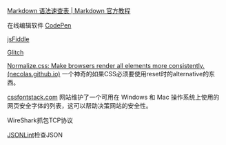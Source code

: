 [Markdown 语法速查表 | Markdown 官方教程](https://markdown.com.cn/cheat-sheet.html#%E6%80%BB%E8%A7%88)

在线编辑软件
[CodePen](https://codepen.io/)

[jsFiddle](https://jsfiddle.net/)

[Glitch](https://glitch.com/)

[Normalize.css: Make browsers render all elements more consistently. (necolas.github.io)](https://necolas.github.io/normalize.css/)
一个神奇的如果CSS必须要使用reset时的alternative的东西。

[cssfontstack.com](http://www.cssfontstack.com/) 网站维护了一个可用在 Windows 和 Mac 操作系统上使用的网页安全字体的列表，这可以帮助决策网站的安全性。

WireShark抓包TCP协议

[JSONLint](https://jsonlint.com/)检查JSON